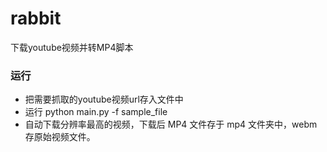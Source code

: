 # rabbit

下载youtube视频并转MP4脚本

### 运行
- 把需要抓取的youtube视频url存入文件中
- 运行 python main.py -f sample_file
- 自动下载分辨率最高的视频，下载后 MP4 文件存于 mp4 文件夹中，webm 存原始视频文件。 
